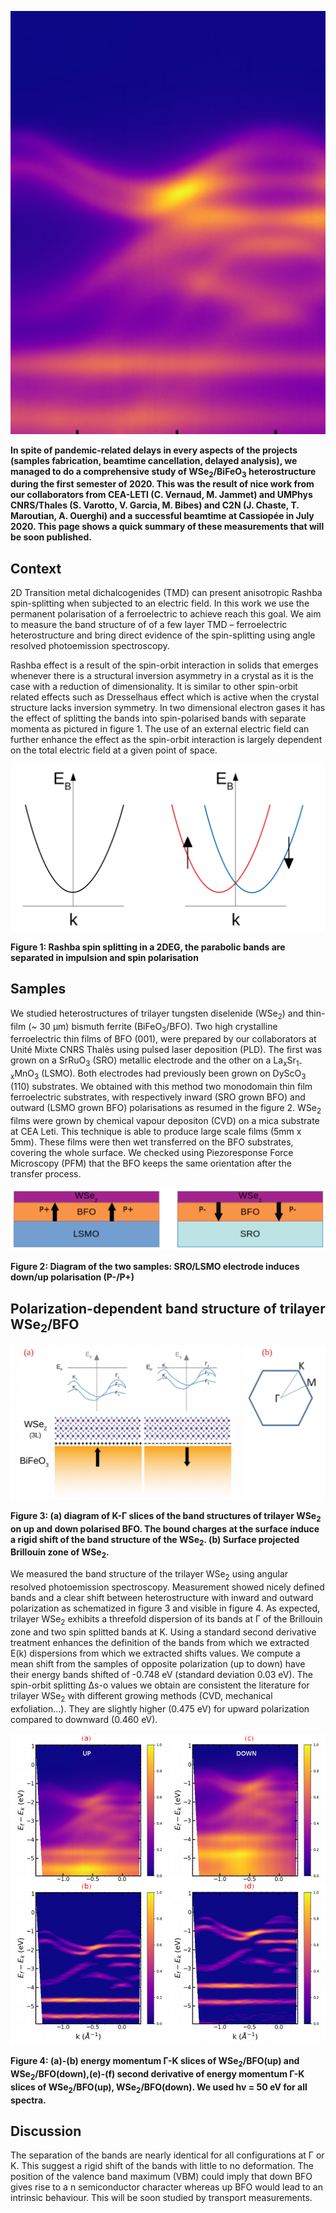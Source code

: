 ![header](00_header_first_results.png)

**In spite of pandemic-related delays in every aspects of the projects (samples fabrication, beamtime cancellation, delayed analysis), we managed to do a comprehensive study of WSe<sub>2</sub>/BiFeO<sub>3</sub> heterostructure during the first semester of 2020. This was the result of nice work from our collaborators from CEA-LETI (C. Vernaud, M. Jammet) and UMPhys CNRS/Thales (S. Varotto, V. Garcia, M. Bibes) and C2N (J. Chaste, T. Maroutian, A. Ouerghi) and a successful beamtime at Cassiopée in July 2020. This page shows a quick summary of these measurements that will be soon published.**


## Context ##

2D Transition metal dichalcogenides (TMD) can present anisotropic Rashba spin-splitting when subjected to an electric field. In this work we use the permanent polarisation of a ferroelectric to achieve reach this goal. We aim to measure the band structure of of a few layer TMD – ferroelectric heterostructure and bring direct evidence of the spin-splitting using angle resolved photoemission spectroscopy.

Rashba effect is a result of the spin-orbit interaction in solids that emerges whenever there is a structural inversion asymmetry in a crystal as it is the case with a reduction of dimensionality. It is similar to other spin-orbit related effects such as Dresselhaus effect which is active when the crystal structure lacks inversion symmetry. In two dimensional electron gases it has the effect of splitting the bands into spin-polarised bands with separate momenta as pictured in figure 1. The use of an external electric field can further enhance the effect as the spin-orbit interaction is largely dependent on the total electric field at a given point of space.

![Figure 1](01_rashba_principle.png)

__Figure 1: Rashba spin splitting in a 2DEG, the parabolic bands are separated in impulsion and spin polarisation__  

## Samples ##

We studied heterostructures of trilayer tungsten diselenide (WSe<sub>2</sub>) and thin-film (~ 30 µm) bismuth ferrite (BiFeO<sub>3</sub>/BFO). Two high crystalline ferroelectric thin films of BFO (001), were prepared by our collaborators at Unité Mixte CNRS Thalès using pulsed laser deposition (PLD). The first was grown on a SrRuO<sub>3</sub> (SRO) metallic electrode and the other on a La<sub>x</sub>Sr<sub>1-x</sub>MnO<sub>3</sub> (LSMO). Both electrodes had previously been grown on DyScO<sub>3</sub> (110) substrates. We obtained with this method two monodomain thin film ferroelectric substrates, with respectively inward (SRO grown BFO) and outward (LSMO grown BFO) polarisations as resumed in the figure 2. WSe<sub>2</sub> films were grown by chemical vapour depositon (CVD) on a mica substrate at CEA Leti. This technique is able to produce large scale films (5mm x 5mm). These films were then wet transferred on the BFO substrates, covering the whole surface. We checked using Piezoresponse Force Microscopy (PFM) that the BFO keeps the same orientation after the transfer process.

![Figure 2](02_samples.png)

__Figure 2: Diagram of the two samples: SRO/LSMO electrode induces down/up polarisation (P-/P+)__

## Polarization-dependent band structure of trilayer WSe<sub>2</sub>/BFO ##

![Figure 3](03_bs_polar_dep.png)

__Figure 3: (a) diagram of K-Γ slices of the band structures of trilayer WSe<sub>2</sub> on up and down polarised BFO. The bound charges at the surface induce a rigid shift of the band structure of the WSe<sub>2</sub>. (b) Surface projected Brillouin zone of WSe<sub>2</sub>.__

We measured the band structure of the trilayer WSe<sub>2</sub> using angular resolved photoemission spectroscopy. Measurement showed nicely defined bands and a clear shift between heterostructure with inward and outward polarization as schematized in figure 3 and visible in figure 4. As expected, trilayer WSe<sub>2</sub> exhibits a threefold dispersion of its bands at Γ of the Brillouin zone and two spin splitted bands at K. Using a standard second derivative treatment enhances the definition of the bands from which we
extracted E(k) dispersions from which we extracted shifts values. We compute a mean shift from the samples of opposite polarization (up to down) have their energy bands shifted of -0.748 eV (standard deviation 0.03 eV). The spin-orbit splitting Δs-o values we obtain are consistent the literature for trilayer WSe<sub>2</sub> with different growing methods (CVD, mechanical exfoliation...). They are slightly higher (0.475 eV) for upward polarization compared to downward (0.460 eV).

![Figure 4](04_bs_measure.png)

__Figure 4: (a)-(b) energy momentum Γ-K slices of WSe<sub>2</sub>/BFO(up) and WSe<sub>2</sub>/BFO(down),(e)-(f) second derivative of energy momentum Γ-K slices of WSe<sub>2</sub>/BFO(up), WSe<sub>2</sub>/BFO(down). We used hv = 50 eV for all spectra.__

## Discussion ##

The separation of the bands are nearly identical for all configurations at Γ or K. This suggest a rigid shift of the bands with little to no deformation. The position of the valence band maximum (VBM) could imply that down BFO gives rise to a n semiconductor character whereas up BFO would lead to an intrinsic behaviour. This will be soon studied by transport measurements.

